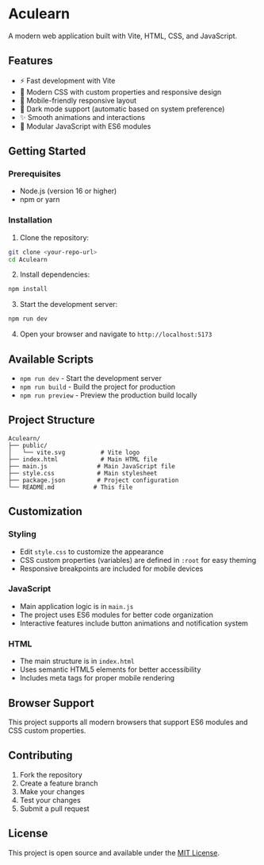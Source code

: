 # Aculearn

A modern web application built with Vite, HTML, CSS, and JavaScript.

## Features

- ⚡️ Fast development with Vite
- 🎨 Modern CSS with custom properties and responsive design
- 📱 Mobile-friendly responsive layout
- 🌙 Dark mode support (automatic based on system preference)
- ✨ Smooth animations and interactions
- 🧩 Modular JavaScript with ES6 modules

## Getting Started

### Prerequisites

- Node.js (version 16 or higher)
- npm or yarn

### Installation

1. Clone the repository:
```bash
git clone <your-repo-url>
cd Aculearn
```

2. Install dependencies:
```bash
npm install
```

3. Start the development server:
```bash
npm run dev
```

4. Open your browser and navigate to `http://localhost:5173`

## Available Scripts

- `npm run dev` - Start the development server
- `npm run build` - Build the project for production
- `npm run preview` - Preview the production build locally

## Project Structure

```
Aculearn/
├── public/
│   └── vite.svg          # Vite logo
├── index.html            # Main HTML file
├── main.js              # Main JavaScript file
├── style.css            # Main stylesheet
├── package.json         # Project configuration
└── README.md           # This file
```

## Customization

### Styling
- Edit `style.css` to customize the appearance
- CSS custom properties (variables) are defined in `:root` for easy theming
- Responsive breakpoints are included for mobile devices

### JavaScript
- Main application logic is in `main.js`
- The project uses ES6 modules for better code organization
- Interactive features include button animations and notification system

### HTML
- The main structure is in `index.html`
- Uses semantic HTML5 elements for better accessibility
- Includes meta tags for proper mobile rendering

## Browser Support

This project supports all modern browsers that support ES6 modules and CSS custom properties.

## Contributing

1. Fork the repository
2. Create a feature branch
3. Make your changes
4. Test your changes
5. Submit a pull request

## License

This project is open source and available under the [MIT License](LICENSE).
